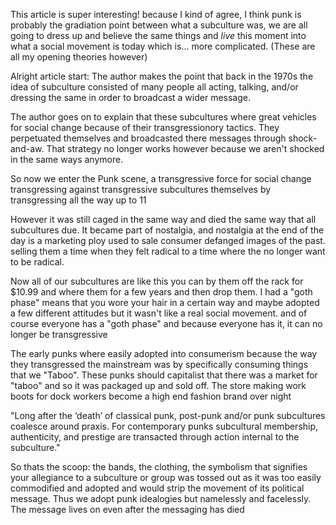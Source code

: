 This article is super interesting! because I kind of agree, I think punk is probably the gradiation point between what a subculture was, we are all going to dress up and believe the same things and *live* this moment into what a social movement is today which is... more complicated. (These are all my opening theories however)

Alright article start: The author makes the point that back in the 1970s the idea of subculture consisted of many people all acting, talking, and/or dressing the same in order to broadcast a wider message. 

The author goes on to explain that these subcultures where great vehicles for social change because of their transgressionory tactics. They perpetuated themselves and broadcasted there messages through shock-and-aw. That strategy no longer works however because we aren't shocked in the same ways anymore. 

So now we enter the Punk scene, a transgressive force for social change transgressing against transgressive subcultures themselves by transgressing all the way up to 11

However it was still caged in the same way and died the same way that all subcultures due. It became part of nostalgia, and nostalgia at the end of the day is a marketing ploy used to sale consumer defanged images of the past. selling them a time when they felt radical to a time where the no longer want to be radical.

Now all of our subcultures are like this you can by them off the rack for $10.99 and where them for a few years and then drop them. I had a "goth phase" means that you wore your hair in a certain way and maybe adopted a few different attitudes but it wasn't like a real social movement. and of course everyone has a "goth phase" and because everyone has it, it can no longer be transgressive 

The early punks where easily adopted into consumerism because the way they transgressed the mainstream was by specifically consuming things that we "Taboo". These punks should capitalist that there was a market for "taboo" and so it was packaged up and sold off. The store making work boots for dock workers become a high end fashion brand over night

"Long after the ‘death’ of classical punk, post-punk and/or punk subcultures coalesce around praxis. For contemporary punks subcultural membership, authenticity, and prestige are transacted through action internal to the subculture."

So thats the scoop: the bands, the clothing, the symbolism that signifies your allegiance to a subculture or group was tossed out as it was too easily commodified and adopted and would strip the movement of its political message. Thus we adopt punk idealogies but namelessly and facelessly. The message lives on even after the messaging has died

